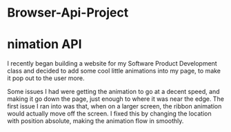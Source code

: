 # Browser-Api-Project


<h1>nimation API</h1>

<p> I recently began building a website for my Software Product Development class and decided to add some cool little animations into my page, to make it pop out to the user more.
  
  Some issues I had were getting the animation to go at a decent speed, and making it go down the page, just enough to where it was near the edge. The first issue I ran into was that, when on a larger screen, the ribbon animation would actually move off the screen. I fixed this by changing the location with position absolute, making the animation flow in smoothly.
  

  
